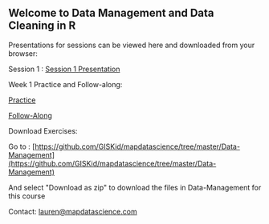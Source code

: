 ## Welcome to Data Management and Data Cleaning in R

Presentations for sessions can be viewed here and downloaded from your browser: 



Session 1 : [Session 1 Presentation](http://www.mapdatascience.com/Data-Management/Presentation/PopData_Session_1.html)

Week 1 Practice and Follow-along:

[Practice](https://github.com/GISKid/mapdatascience/blob/master/Data-Management/Week_1_Practice.Rmd)

[Follow-Along](https://github.com/GISKid/mapdatascience/blob/master/Data-Management/Session1_Titanic_Follow_along.Rmd)


Download Exercises:

Go to : [https://github.com/GISKid/mapdatascience/tree/master/Data-Management](https://github.com/GISKid/mapdatascience/tree/master/Data-Management)

And select "Download as zip" to download the files in Data-Management for this course

Contact: lauren@mapdatascience.com 
